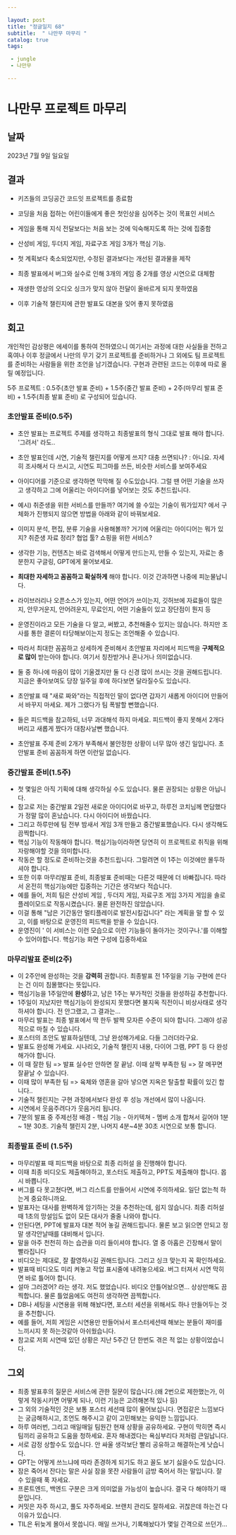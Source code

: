 ```yaml
---

layout: post
title: "정글일지 68"
subtitle:  " 나만무 마무리 "
catalog: true
tags:

 - jungle
 - 나만무

---
```




# 나만무 프로젝트 마무리

## 날짜

2023년 7월 9일 일요일

## 결과

- 키즈들의 코딩공간 코드잇 프로젝트를 종료함
- 코딩을 처음 접하는 어린이들에게 좋은 첫인상을 심어주는 것이 목표인 서비스
- 게임을 통해 지식 전달보다는 처음 보는 것에 익숙해지도록 하는 것에 집중함
- 산성비 게임, 두더지 게임, 자료구조 게임 3개가 핵심 기능.
- 첫 계획보다 축소되었지만, 수정된 결과보다는 개선된 결과물을 제작

- 최종 발표에서 버그와 실수로 인해 3개의 게임 중 2개를 영상 시연으로 대체함
- 재생한 영상의 오디오 싱크가 맞지 않아 전달이 올바르게 되지 못하였음
- 이후 기술적 챌린지에 관한 발표도 대본을 잊어 좋지 못하였음



## 회고

개인적인 감상평은 에세이를 통하여 전하였으니 여기서는 과정에 대한 사실들을 전하고 혹여나 이후 정글에서 나만의 무기 갖기 프로젝트를 준비하거나 그 외에도 팀 프로젝트를 준비하는 사람들을 위한 조언을 남기겠습니다. 구현과 관련된 코드는 이후에 따로 올릴 예정입니다.

5주 프로젝트 : 0.5주(초안 발표 준비) + 1.5주(중간 발표 준비) + 2주(마무리 발표 준비) + 1.5주(최종 발표 준비) 로 구성되어 있습니다. 

### 초안발표 준비(0.5주)

- 초안 발표는 프로젝트 주제를 생각하고 최종발표의 형식 그대로 발표 해야 합니다. '그려서' 라도..
- 초안 발표인데 시연, 기술적 챌린지를 어떻게 쓰지? 대충 쓰면되나? : 아니요. 자세히 조사해서 다 쓰시고, 시연도 피그마를 쓰든, 비슷한 서비스를 보여주세요

- 아이디어를 기준으로 생각하면 막막해 질 수도있습니다. 그럴 땐 어떤 기술을 쓰자고 생각하고 그에 어울리는 아이디어를 넣어보는 것도 추천드립니다.

- 예시) 취준생을 위한 서비스를 만들까? 여기에 쓸 수있는 기술이 뭐가있지? 에서 구체화가 진행되지 않으면 방법을 아래와 같이 바꿔보세요.
- 이미지 분석, 편집, 분류 기술을 사용해볼까? 거기에 어울리는 아이디어는 뭐가 있지? 취준생 자료 정리? 협업 툴? 쇼핑을 위한 서비스? 

- 생각한 기능, 컨텐츠는 바로 검색해서 어떻게 만드는지, 만들 수 있는지, 자료는 충분한지 구글링, GPT에게 물어보세요. 
- **최대한 자세하고 꼼꼼하고 확실하게** 해야 합니다. 이것 간과하면 나중에 피눈물납니다.

- 라이브러리나 오픈소스가 있는지, 어떤 언어가 쓰이는지, 깃허브에 자료들이 많은지, 안무거운지, 안어려운지, 무료인지, 어떤 기술들이 있고 장단점이 뭔지 등
- 운영진이라고 모든 기술을 다 알고, 써봤고, 추천해줄수 있지는 않습니다. 하지만 조사를 통한 결론이 타당해보이는지 정도는 조언해줄 수 있습니다.
- 따라서 최대한 꼼꼼하고 상세하게 준비해서 초안발표 자리에서 피드백을 **구체적으로 많이** 받는아야 합니다. 여기서 칭찬받거나 혼나거나 의미없습니다.
- 둘 중 하나에 마음이 많이 기울겠지만 둘 다 신경 많이 쓰시는 것을 권해드립니다. 지금은 좋아보여도 당장 일주일 후에 하다보면 달라질수도 있습니다.
- 초안발표 때 "새로 짜와"라는 직접적인 말이 없다면 갑자기 새롭게 아이디어 만들어서 바꾸지 마세요. 제가 그랬다가 팀 폭발할 뻔했습니다.
- 들은 피드백을 참고하되, 너무 과대해석 하지 마세요. 피드백이 좋지 못해서 2개다 버리고 새롭게 짰다가 대참사날뻔 했습니다.
- 초안발표 주제 준비 2개가 부족해서 불안정한 상황이 너무 많아 생긴 일입니다. 초안발표 준비 꼼꼼하게 하면 이런일 없습니다. 



### 중간발표 준비(1.5주)

- 첫 몇일은 아직 기획에 대해 생각하실 수도 있습니다. 물론 권장되는 상황은 아닙니다. 
- 참고로 저는 중간발표 2일전 새로운 아이디어로 바꾸고, 하루전 코치님께 면담했다가 정말 많이 혼났습니다. 다시 아이디어 바꿨습니다.
- 그리고 하루만에 팀 전부 밤새서 게임 3개 만들고 중간발표했습니다. 다시 생각해도 끔찍합니다.
- 핵심 기능이 작동해야 합니다. 핵심기능이라하면 당연히 이 프로젝트로 취직을 위해 자랑해야할 것을 의미합니다.
- 작동은 할 정도로 준비하는것을 추천드립니다. 그럴려면 이 1주는 이것에만 몰두하셔야 합니다.
- 또한 이후 마무리발표 준비, 최종발표 준비때는 다른것 때문에 더 바빠집니다. 따라서 온전히 핵심기능에만 집중하는 기간은 생각보다 적습니다.
- 예를 들어, 저희 팀은 산성비 게임 , 두더지 게임, 자료구조 게임 3가지 게임을 솔로 플레이모드로 작동시켰습니다. 물론 완전하진 않았습니다.
- 이걸 통해 "남은 기간동안 멀티플레이로 발전시킬겁니다" 라는 계획을 말 할 수 있고, 이를 바탕으로 운영진의 피드백을 받을 수 있습니다.
- 운영진이 ' 이 서비스는 이런 모습으로 이런 기능들이 돌아가는 것이구나.'를 이해할 수 있어야합니다. 핵심기능 화면 구성에 집중하세요



### 마무리발표 준비(2주)

- 이 2주안에 완성하는 것을 **강력히** 권합니다. 최종발표 전 1주일을 기능 구현에 쓴다는 건 이미 침몰했다는 뜻입니다.
- 핵심기능을 1주일안에 **완성**하고, 남은 1주는 부가적인 것들을 완성하길 추천합니다. 
- 1주일이 지났지만 핵심기능이 완성되지 못했다면 불지옥 직전이니 비상사태로 생각하셔야 합니다. 전 안그랬고, 그 결과는...
- 마무리 발표는 최종 발표에서 딱 한두 발짝 모자른 수준이 되야 합니다. 그래야 성공적으로 마칠 수 있습니다.
- 포스터의 초안도 발표하실텐데, 그냥 완성해가세요. 다들 그러더라구요.
- 발표도 완성해 가세요. 시나리오, 기술적 챌린지 내용, 다이어 그램, PPT 등 다 완성해가야 합니다.
-  이 때 잘한 팀 => 발표 실수만 안하면 잘 끝남. 이때 살짝 부족한 팀 => 잘 메꾸면 잘끝날 수 있습니다.
- 이때 많이 부족한 팀 => 육체와 영혼을 갈아 넣으면 지옥은 탈출할 확률이 있긴 합니다..
- 기술적 챌린지는 구현 과정에서보다 완성 후 성능 개선에서 많이 나옵니다.
- 시연에서 웃음주려다가 웃음거리 됩니다. 
- 7분의 발표 중 주제선정 배경 - 핵심 기능 - 아키텍쳐 - 멤버 소개 합쳐서 길어야 1분 ~ 1분 30초. 기술적 챌린지 2분, 나머지 4분~4분 30초 시연으로 보통 합니다.



### 최종발표 준비 (1.5주)

- 마무리발표 때 피드백을 바탕으로 최종 리허설 을 진행해야 합니다.
- 이때 최종 비디오도 제출해야하고, 포스터도 제출하고, PPT도 제출해야 합니다. 몹시 바쁩니다.
- 버그를 다 못고쳤다면, 버그 리스트를 만들어서 시연에 주의하세요. 일단 없는척 하는게 중요하니까요.
- 발표자는 대사를 완벽하게 암기하는 것을 추천하는데, 쉽지 않습니다. 최종 리허설때 1초의 망설임도 없이 모든 대사가 줄줄 나와야 합니다.
- 안된다면, PPT에 발표자 대본 적어 놓길 권해드립니다. 물론 보고 읽으면 안되고 정말 생각안날때를 대비해서 입니다.
- 말을 아주 천천히 하는 습관을 미리 들이셔야 합니다. 열 중 아홉은 긴장해서 말이 빨라집니다
- 비디오는 제대로, 잘 촬영하시길 권해드립니다. 그리고 싱크 맞는지 꼭 확인하세요.
- 발표때 비디오도 미리 켜놓고 작업 표시줄에 내려놓으세요. 버그 터져서 시연 막히면 바로 틀어야 합니다.
- 설마 그러겠어? 라는 생각. 저도 했었습니다. 비디오 안틀어놨으면... 상상만해도 끔찍합니다. 물론 틀었음에도 여전히 생각하면 끔찍합니다.
- DB나 세팅을 시연용을 위해 해놨다면, 포스터 세션을 위해서도 하나 만들어두는 것을 추천합니다.
- 예를 들어, 저희 게임은 시연용만 만들어놔서 포스터세션때 해보는 분들이 재미를 느끼시지 못 하는것같아 아쉬웠습니다.
- 참고로 저희 시연때 있던 상황은 지난 5주간 단 한번도 겪은 적 없는 상황이었습니다.



## 그외

- 최종 발표후의 질문은 서비스에 관한 질문이 많습니다.(왜 2번으로 제한했는가, 이렇게 작동시키면 어떻게 되나, 이런 기능은 고려해본적 있나 등)
- 그 외의 기술적인 것은 보통 포스터 세션때 많이 물어보십니다. 면접같은 느낌보다는 궁금해하시고, 조언도 해주시고 같이 고민해보는 유익한 느낌입니다.
- 하루 여러번, 그리고 매일매일 팀원간 현재 상황을 공유하세요. 구현이 막히면 즉시 팀끼리 공유하고 도움을 청하세요. 혼자 해내겠다는 욕심부리다 저처럼 큰일납니다.
- 서로 감정 상할수도 있습니다. 안 싸울 생각보단 빨리 공유하고 해결하는게 낫습니다.
- GPT는 어떻게 쓰느냐에 따라 존경하게 되기도 하고 꼴도 보기 싫을수도 있습니다.
- 잠은 죽어서 잔다는 말은 사실 잠을 못잔 사람들이 금방 죽어서 하는 말입니다. 잘 수 있을때 푹 자세요.
- 프론트엔드, 백엔드 구분은 크게 의미없을 가능성이 높습니다. 결국 다 해야하기 때문입니다.
- 커밋은 자주 하시고, 풀도 자주하세요. 브랜치 관리도 잘하세요. 귀찮은데 하는건 다 이유가 있습니다.
- TIL은 뒤늦게 몰아서 못씁니다. 매일 쓰거나, 기록해놨다가 몇일 간격으로 쓰던가...



